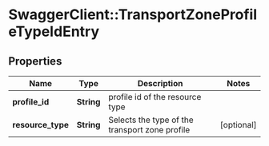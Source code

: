 # SwaggerClient::TransportZoneProfileTypeIdEntry

## Properties
Name | Type | Description | Notes
------------ | ------------- | ------------- | -------------
**profile_id** | **String** | profile id of the resource type | 
**resource_type** | **String** | Selects the type of the transport zone profile | [optional] 


